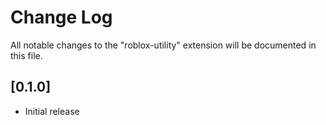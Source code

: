 # Change Log

All notable changes to the "roblox-utility" extension will be documented in this file.

## [0.1.0]

- Initial release
